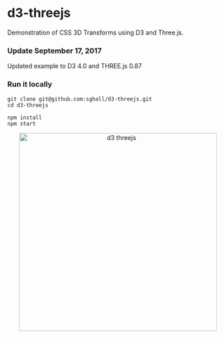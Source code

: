 d3-threejs
==========

Demonstration of CSS 3D Transforms using D3 and Three.js.

### Update September 17, 2017

Updated example to D3 4.0 and THREE.js 0.87

### Run it locally

```
git clone git@github.com:sghall/d3-threejs.git
cd d3-threejs

npm install 
npm start
```
<div style="text-align:center;">
  <a href="https://github.com/sghall/d3-threejs" target="\_parent"><img src="https://user-images.githubusercontent.com/4615775/30525630-08f90834-9bbf-11e7-9a57-693794adc857.png" alt="d3 threejs" style="width:450px;"/></a>
</div>

